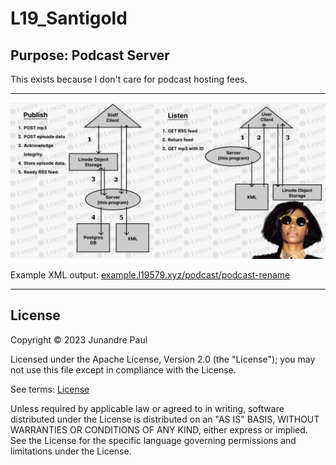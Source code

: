 # L19_Santigold

## Purpose: Podcast Server

This exists because I don't care for podcast hosting fees.

---

<p align="center">
  <img src="https://raw.githubusercontent.com/L19579/L19_Santigold/main/imgs/reference_1.png">
</p>

 Example XML output: [example.l19579.xyz/podcast/podcast-rename](https://example.l19579.xyz/podcast/podcast-rename)

---

## License

 Copyright © 2023 Junandre Paul

 Licensed under the Apache License, Version 2.0 (the "License");
 you may not use this file except in compliance with the License.

 See terms: [License](https://github.com/L19579/L19_Santigold/blob/master/LICENSE)

 Unless required by applicable law or agreed to in writing, software
 distributed under the License is distributed on an "AS IS" BASIS,
 WITHOUT WARRANTIES OR CONDITIONS OF ANY KIND, either express or implied.
 See the License for the specific language governing permissions and
 limitations under the License.
